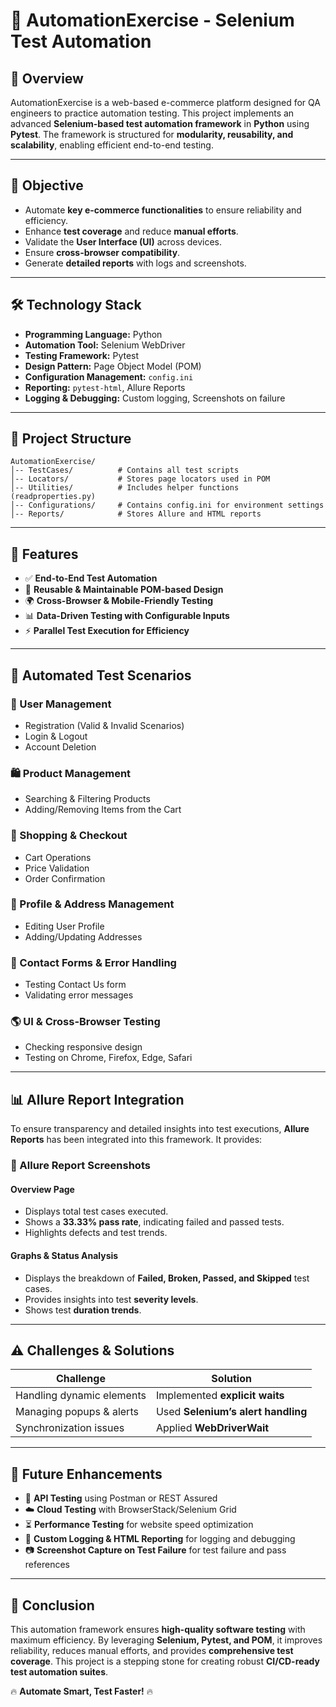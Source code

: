 # 🚀 AutomationExercise - Selenium Test Automation

## 📌 Overview

AutomationExercise is a web-based e-commerce platform designed for QA engineers to practice automation testing. This project implements an advanced **Selenium-based test automation framework** in **Python** using **Pytest**. The framework is structured for **modularity, reusability, and scalability**, enabling efficient end-to-end testing.

---

## 🎯 Objective

- Automate **key e-commerce functionalities** to ensure reliability and efficiency.
- Enhance **test coverage** and reduce **manual efforts**.
- Validate the **User Interface (UI)** across devices.
- Ensure **cross-browser compatibility**.
- Generate **detailed reports** with logs and screenshots.

---

## 🛠 Technology Stack

- **Programming Language:** Python
- **Automation Tool:** Selenium WebDriver
- **Testing Framework:** Pytest
- **Design Pattern:** Page Object Model (POM)
- **Configuration Management:** `config.ini`
- **Reporting:** `pytest-html`, Allure Reports
- **Logging & Debugging:** Custom logging, Screenshots on failure

---

## 📂 Project Structure

```
AutomationExercise/
│-- TestCases/          # Contains all test scripts
│-- Locators/           # Stores page locators used in POM
│-- Utilities/          # Includes helper functions (readproperties.py)
│-- Configurations/     # Contains config.ini for environment settings
│-- Reports/            # Stores Allure and HTML reports
```

---

## 🔧 Features

- ✅ **End-to-End Test Automation**
- 🔄 **Reusable & Maintainable POM-based Design**
- 🌍 **Cross-Browser & Mobile-Friendly Testing**
- 📊 **Data-Driven Testing with Configurable Inputs**
- ⚡ **Parallel Test Execution for Efficiency**

---

## 📝 Automated Test Scenarios

### 👤 User Management

- Registration (Valid & Invalid Scenarios)
- Login & Logout
- Account Deletion

### 🛍 Product Management

- Searching & Filtering Products
- Adding/Removing Items from the Cart

### 🛒 Shopping & Checkout

- Cart Operations
- Price Validation
- Order Confirmation

### 📌 Profile & Address Management

- Editing User Profile
- Adding/Updating Addresses

### 📧 Contact Forms & Error Handling

- Testing Contact Us form
- Validating error messages

### 🌎 UI & Cross-Browser Testing

- Checking responsive design
- Testing on Chrome, Firefox, Edge, Safari

---

## 📊 Allure Report Integration

To ensure transparency and detailed insights into test executions, **Allure Reports** has been integrated into this framework. It provides:

### 📸 Allure Report Screenshots

#### **Overview Page**

- Displays total test cases executed.
- Shows a **33.33% pass rate**, indicating failed and passed tests.
- Highlights defects and test trends.

#### **Graphs & Status Analysis**

- Displays the breakdown of **Failed, Broken, Passed, and Skipped** test cases.
- Provides insights into test **severity levels**.
- Shows test **duration trends**.

---

## ⚠️ Challenges & Solutions

| Challenge                 | Solution                           |
| ------------------------- | ---------------------------------- |
| Handling dynamic elements | Implemented **explicit waits**     |
| Managing popups & alerts  | Used **Selenium’s alert handling** |
| Synchronization issues    | Applied **WebDriverWait**          |

---

## 🚀 Future Enhancements

- 🔄 **API Testing** using Postman or REST Assured
- ☁️ **Cloud Testing** with BrowserStack/Selenium Grid
- ⏳ **Performance Testing** for website speed optimization
- 📜 **Custom Logging & HTML Reporting** for logging and debugging
- 📷 **Screenshot Capture on Test Failure** for test failure and pass references

---

## 🏁 Conclusion

This automation framework ensures **high-quality software testing** with maximum efficiency. By leveraging **Selenium, Pytest, and POM**, it improves reliability, reduces manual efforts, and provides **comprehensive test coverage**. This project is a stepping stone for creating robust **CI/CD-ready test automation suites**.

🔥 **Automate Smart, Test Faster!** 🔥
